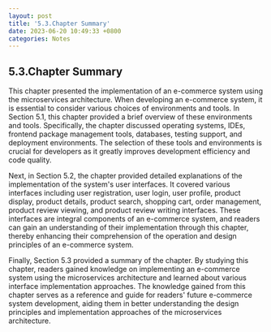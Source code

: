 ```yaml
---
layout: post
title: '5.3.Chapter Summary'
date: 2023-06-20 10:49:33 +0800
categories: Notes
---
```


## 5.3.Chapter Summary

This chapter presented the implementation of an e-commerce system using the microservices architecture. When developing an e-commerce system, it is essential to consider various choices of environments and tools. In Section 5.1, this chapter provided a brief overview of these environments and tools. Specifically, the chapter discussed operating systems, IDEs, frontend package management tools, databases, testing support, and deployment environments. The selection of these tools and environments is crucial for developers as it greatly improves development efficiency and code quality.

Next, in Section 5.2, the chapter provided detailed explanations of the implementation of the system's user interfaces. It covered various interfaces including user registration, user login, user profile, product display, product details, product search, shopping cart, order management, product review viewing, and product review writing interfaces. These interfaces are integral components of an e-commerce system, and readers can gain an understanding of their implementation through this chapter, thereby enhancing their comprehension of the operation and design principles of an e-commerce system.

Finally, Section 5.3 provided a summary of the chapter. By studying this chapter, readers gained knowledge on implementing an e-commerce system using the microservices architecture and learned about various interface implementation approaches. The knowledge gained from this chapter serves as a reference and guide for readers' future e-commerce system development, aiding them in better understanding the design principles and implementation approaches of the microservices architecture.
